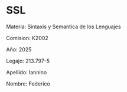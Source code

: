 # SSL
Materia: Sintaxis y Semantica de los Lenguajes

Comision: K2002

Año: 2025

Legajo: 213.797-5

Apellido: Iannino

Nombre: Federico
